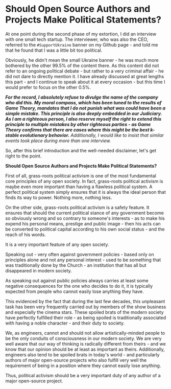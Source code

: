 # Should Open Source Authors and Projects Make Political Statements?

At one point during the second phase of my extortion, I did an interview with one small tech startup. The interviewer, who was also the CEO, referred to the `#SupportUkraine` banner on my Github page - and told me that he found that I was a little bit too political.

Obviously, he didn't mean the small Ukraine banner - he was much more bothered by the other 99.5% of the content there. As this content did not refer to an ongoing political debate - but rather to a very criminal affair - he did not dare to directly mention it. I have already discussed at great lengths this part - and I continue to speak about it at every occasion - but this time I would prefer to focus on the other 0.5%.

***For the record, I absolutely refuse to divulge the name of the company who did this. My moral compass, which has been tuned to the results of Game Theory, mandates that I do not punish what was could have been a simple mistake. This principle is also deeply embedded in our Judiciary. As I am a righteous person, I also reserve myself the right to extend this principle to multiple mistakes by other righteous parties - as Game Theory confirms that there are cases where this might be the best k-stable evolutionary behavior.***
*Additionally, I would like to insist that similar events took place during more than one interview.*

So, after this brief introduction and the well-needed disclaimer, let's get right to the point.

**Should Open Source Authors and Projects Make Political Statements?**

First of all, grass-roots political activism is one of the most fundamental core principles of any open society. In fact, grass-roots political activism is maybe even more important than having a flawless political system. A perfect political system simply ensures that it is always the ideal person that finds its way to power. Nothing more, nothing less.

On the other side, grass-roots political activism is a safety feature. It ensures that should the current political stance of any government become so obviously wrong and so contrary to someone's interests - as to make his expend his personal means, prestige and public image - then his acts can be converted to political capital according to his own social status - and the reach of his words.

It is a very important feature of any open society.

Speaking out - very often against government policies - based only on principles alone and not any personal interest - used to be something that was traditionally done by the Church - an institution that has all but disappeared in modern society.

As speaking out against public policies always carries at least some negative consequences for the one who decides to do it, it is typically expected from people who cannot easily lose anything they have.

This evidenced by the fact that during the last few decades, this unpleasant task has been very frequently carried out by members of the show business and especially the cinema stars. These spoiled brats of the modern society have perfectly fulfilled their role - as being spoiled is traditionally associated with having a noble character - and their duty to society.

We, as engineers, cannot and should not allow artistically-minded people to be the only conduits of consciousness in our modern society. We are very well aware that our way of thinking is radically different from theirs - and we know that our opinion should be at least as important as theirs. Additionally, engineers also tend to be spoiled brats in today's world - and particularly authors of major open-source projects who also fulfill very well the requirement of being in a position where they cannot easily lose anything.

Thus, political activism should be a very important duty of any author of a major open-source project.
